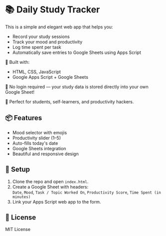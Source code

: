 # 📚 Daily Study Tracker

This is a simple and elegant web app that helps you:

- Record your study sessions
- Track your mood and productivity
- Log time spent per task
- Automatically save entries to Google Sheets using Apps Script

🚀 Built with:
- HTML, CSS, JavaScript
- Google Apps Script + Google Sheets

🔐 No login required — your study data is stored directly into your own Google Sheet!

📅 Perfect for students, self-learners, and productivity hackers.

## 📦 Features
- Mood selector with emojis
- Productivity slider (1–5)
- Auto-fills today's date
- Google Sheets integration
- Beautiful and responsive design

## 🔧 Setup
1. Clone the repo and open `index.html`.
2. Create a Google Sheet with headers:  
   `Date`, `Mood`, `Task / Topic Worked On`, `Productivity Score`, `Time Spent (in minutes)`
3. Link your Apps Script web app to the form.

## 📜 License
MIT License

